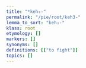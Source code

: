 ```yaml
---
title: "*keh₃-"
permalink: "/pie/root/keh3-"
lemma_to_sort: "keh₃-"
klass: root
etymology: []
markers: []
synonyms: []
definitions: [["to fight"]]
topics: []
---
```

